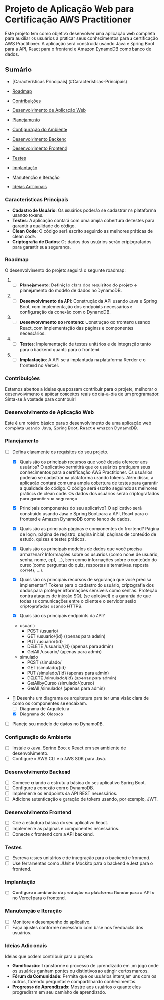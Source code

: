 # Projeto de Aplicação Web para Certificação AWS Practitioner

Este projeto tem como objetivo desenvolver uma aplicação web completa para auxiliar os usuários a praticar seus conhecimentos para a certificação AWS Practitioner. A aplicação será construída usando Java e Spring Boot para a API, React para o frontend e Amazon DynamoDB como banco de dados.

## Sumário

- [Características Principais] (#Características-Principais)

- [Roadmap](#roadmap)
- [Contribuições](#contribuições)
- [Desenvolvimento de Aplicação Web](#desenvolvimento-de-aplicação-web)
- [Planejamento](#planejamento)
- [Configuração do Ambiente](#configuração-do-ambiente)
- [Desenvolvimento Backend](#desenvolvimento-backend)
- [Desenvolvimento Frontend](#desenvolvimento-frontend)
- [Testes](#testes)
- [Implantação](#implantação)
- [Manutenção e Iteração](#manutenção-e-iteração)
- [Ideias Adicionais](#ideias-adicionais)

### Características Principais

- **Cadastro de Usuário**: Os usuários poderão se cadastrar na plataforma usando tokens.
- **Testes**: A aplicação contará com uma ampla cobertura de testes para garantir a qualidade do código.
- **Clean Code**: O código será escrito seguindo as melhores práticas de clean code.
- **Criptografia de Dados**: Os dados dos usuários serão criptografados para garantir sua segurança.

### Roadmap

O desenvolvimento do projeto seguirá o seguinte roadmap:

1. - [ ] **Planejamento**: Definição clara dos requisitos do projeto e planejamento do modelo de dados no DynamoDB.
2. - [ ] **Desenvolvimento da API**: Construção da API usando Java e Spring Boot, com implementação dos endpoints necessários e configuração da conexão com o DynamoDB.
3. - [ ] **Desenvolvimento do Frontend**: Construção do frontend usando React, com implementação das páginas e componentes necessários.
4. - [ ] **Testes**: Implementação de testes unitários e de integração tanto para o backend quanto para o frontend.
5. - [ ] **Implantação**: A API será implantada na plataforma Render e o frontend no Vercel.

### Contribuições

Estamos abertos a ideias que possam contribuir para o projeto, melhorar o desenvolvimento e aplicar conceitos reais do dia-a-dia de um programador. Sinta-se à vontade para contribuir!

### Desenvolvimento de Aplicação Web

Este é um roteiro básico para o desenvolvimento de uma aplicação web completa usando Java, Spring Boot, React e Amazon DynamoDB.

### Planejamento

- [ ] Defina claramente os requisitos do seu projeto.
  - [X] Quais são os principais recursos que você deseja oferecer aos usuários?
    O aplicativo permitirá que os usuários pratiquem seus conhecimentos para a certificação AWS Practitioner. Os usuários poderão se cadastrar na plataforma usando tokens. Além disso, a aplicação contará com uma ampla cobertura de testes para garantir a qualidade do código. O código será escrito seguindo as melhores práticas de clean code. Os dados dos usuários serão criptografados para garantir sua segurança.

  - [X] Principais componentes do seu aplicativo?
    O aplicativo será construído usando Java e Spring Boot para a API, React para o frontend e Amazon DynamoDB como banco de dados.

  - [X] Quais são as principais páginas e componentes do frontend?
    Página de login, página de registro, página inicial, páginas de conteúdo de estudo, quizes e testes práticos.

  - [X] Quais são os principais modelos de dados que você precisa armazenar?
    Informações sobre os usuários (como nome de usuário, senha, nome, cpf, ...), bem como informações sobre o conteúdo do curso (como perguntas do quiz, respostas alternativas, reposta correta, ...).

  - [X] Quais são os principais recursos de segurança que você precisa implementar?
    Tokens para o cadastro do usuário, criptografia dos dados para proteger informações sensíveis como senhas. Proteção contra ataques de injeção SQL (se aplicável) e a garantia de que todas as comunicações entre o cliente e o servidor serão criptografadas usando HTTPS.

  - [X] Quais são os principais endpoints da API?
  - usuario
    - POST /usuario/
    - GET /usuario/{id} (apenas para admin)
    - PUT /usuario/{id}
    - DELETE /usuario/{id} (apenas para admin)
    - GetAll /usuario/ (apenas para admin)
  - simulado
    - POST /simulado/
    - GET /simulado/{id}
    - PUT /simulado/{id} (apenas para admin)
    - DELETE /simulado/{id} (apenas para admin)
    - GetAllbyCurso /simulado/{curso}
    - GetAll /simulado/ (apenas para admin)

- [] Desenhe um diagrama de arquitetura para ter uma visão clara de como os componentes se encaixam.
  - [ ] Diagrama de Arquitetura
  - [X] Diagrama de Classes
- [ ] Planeje seu modelo de dados no DynamoDB.

### Configuração do Ambiente

- [ ] Instale o Java, Spring Boot e React em seu ambiente de desenvolvimento.
- [ ] Configure o AWS CLI e o AWS SDK para Java.

### Desenvolvimento Backend

- [ ] Comece criando a estrutura básica do seu aplicativo Spring Boot.
- [ ] Configure a conexão com o DynamoDB.
- [ ] Implemente os endpoints da API REST necessários.
- [ ] Adicione autenticação e geração de tokens usando, por exemplo, JWT.

### Desenvolvimento Frontend

- [ ] Crie a estrutura básica do seu aplicativo React.
- [ ] Implemente as páginas e componentes necessários.
- [ ] Conecte o frontend com a API backend.

### Testes

- [ ] Escreva testes unitários e de integração para o backend e frontend.
- [ ] Use ferramentas como JUnit e Mockito para o backend e Jest para o frontend.

### Implantação

- [ ] Configure o ambiente de produção na plataforma Render para a API e no Vercel para o frontend.

### Manutenção e Iteração

- [ ] Monitore o desempenho do aplicativo.
- [ ] Faça ajustes conforme necessário com base nos feedbacks dos usuários.

### Ideias Adicionais

Ideias que podem contribuir para o projeto:

- **Gamificação**: Transforme o processo de aprendizado em um jogo onde os usuários ganham pontos ou distintivos ao atingir certos marcos.
- **Fórum da Comunidade**: Permita que os usuários interajam uns com os outros, fazendo perguntas e compartilhando conhecimentos.
- **Progresso de Aprendizado**: Mostre aos usuários o quanto eles progrediram em seu caminho de aprendizado.
